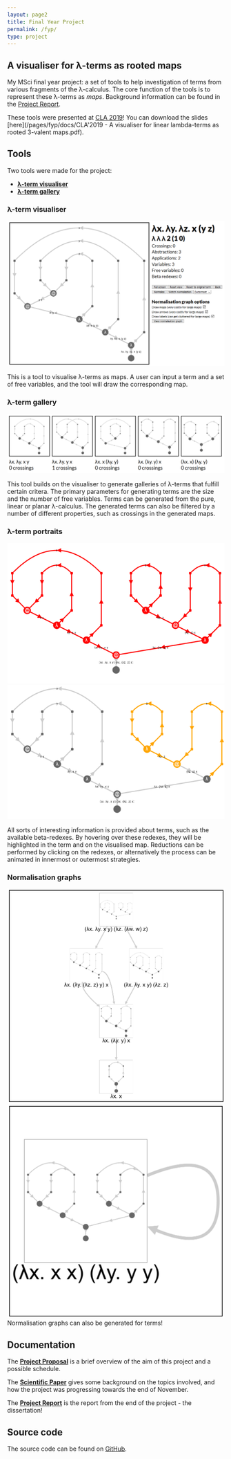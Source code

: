 ```yaml
---
layout: page2
title: Final Year Project
permalink: /fyp/
type: project
---
```


## A visualiser for λ-terms as rooted maps

My MSci final year project: a set of tools to help investigation of terms from various fragments of the λ-calculus. The core function of the tools is to represent these λ-terms as *maps*. Background information can be found in the [Project Report](/pages/fyp/docs/2019-04-08-final-report.pdf).

These tools were presented at [CLA 2019](http://cla.tcs.uj.edu.pl/)! You can download the slides [here](/pages/fyp/docs/CLA'2019 - A visualiser for linear lambda-terms as rooted 3-valent maps.pdf).

## Tools

Two tools were made for the project:

* [**λ-term visualiser**](/fyp/visualiser)
* [**λ-term gallery**](/fyp/gallery)

### λ-term visualiser

![λ-term visualiser](/pages/fyp/pics/visualiser.png)

This is a tool to visualise λ-terms as maps. A user can input a term and a set of free variables, and the tool will draw the corresponding map.

### λ-term gallery

![λ-term gallery](/pages/fyp/pics/gallery.png)

This tool builds on the visualiser to generate galleries of λ-terms that fulfill certain critera. The primary parameters for generating terms are the size and the number of free variables. Terms can be generated from the pure, linear or planar λ-calculus. The generated terms can also be filtered by a number of different properties, such as crossings in the generated maps.

### λ-term portraits

![Redex 1](/pages/fyp/pics/redex1.png)
![Redex 2](/pages/fyp/pics/redex2.png)

All sorts of interesting information is provided about terms, such as the available beta-redexes. By hovering over these redexes, they will be highlighted in the term and on the visualised map. Reductions can be performed by clicking on the redexes, or alternatively the process can be animated in innermost or outermost strategies.

### Normalisation graphs

![Normalisation graph](/pages/fyp/pics/normalisation-graph.png)
![Omega normalisation graph](/pages/fyp/pics/omega.png)
Normalisation graphs can also be generated for terms!

## Documentation

The [**Project Proposal**](/pages/fyp/docs/2018-10-26-project-proposal.pdf) is a brief overview of the aim of this project and a possible schedule.

The [**Scientific Paper**](/pages/fyp/docs/2018-11-23-scientific-paper.pdf) gives some background on the topics involved, and how the project was progressing towards the end of November.

The [**Project Report**](/pages/fyp/docs/2019-04-08-final-report.pdf) is the report from the end of the project - the dissertation!

## Source code

The source code can be found on [GitHub](http://github.com/georgejkaye/fyp).
